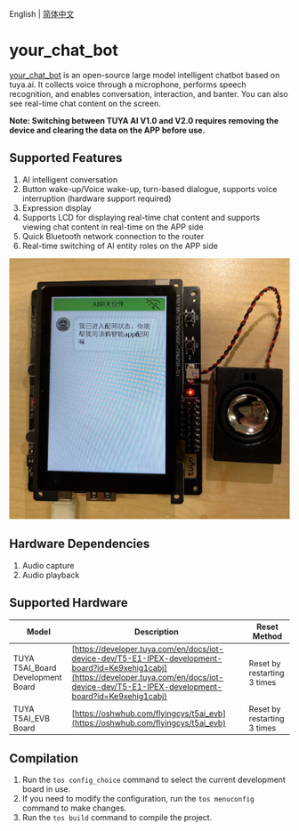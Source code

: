 English | [简体中文](./RAEDME_zh.md)

# your_chat_bot
[your_chat_bot](https://github.com/tuya/TuyaOpen/tree/master/apps/tuya.ai/your_chat_bot) is an open-source large model intelligent chatbot based on tuya.ai. It collects voice through a microphone, performs speech recognition, and enables conversation, interaction, and banter. You can also see real-time chat content on the screen.

**Note: Switching between TUYA AI V1.0 and V2.0 requires removing the device and clearing the data on the APP before use.**

## Supported Features

1. AI intelligent conversation
2. Button wake-up/Voice wake-up, turn-based dialogue, supports voice interruption (hardware support required)
3. Expression display
4. Supports LCD for displaying real-time chat content and supports viewing chat content in real-time on the APP side
5. Quick Bluetooth network connection to the router
6. Real-time switching of AI entity roles on the APP side


![](../../../docs/images/apps/your_chat_bot.png)

## Hardware Dependencies
1. Audio capture
2. Audio playback

## Supported Hardware
| Model | Description | Reset Method |
| --- | --- | --- |
| TUYA T5AI_Board Development Board | [https://developer.tuya.com/en/docs/iot-device-dev/T5-E1-IPEX-development-board?id=Ke9xehig1cabj](https://developer.tuya.com/en/docs/iot-device-dev/T5-E1-IPEX-development-board?id=Ke9xehig1cabj) | Reset by restarting 3 times |
| TUYA T5AI_EVB Board | [https://oshwhub.com/flyingcys/t5ai_evb](https://oshwhub.com/flyingcys/t5ai_evb) | Reset by restarting 3 times |

## Compilation
1. Run the `tos config_choice` command to select the current development board in use.
2. If you need to modify the configuration, run the `tos menuconfig` command to make changes.
3. Run the `tos build` command to compile the project.
